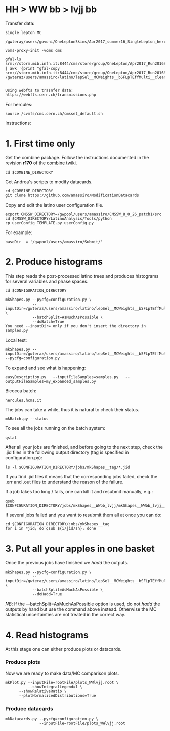 HH > WW bb > lvjj bb
====

Transfer data:

    single lepton MC
    
    /gwteray/users/govoni/OneLeptonSkims/Apr2017_summer16_SingleLepton_hercules/lepSel__MCWeights__bSFLpTEffMulti__cleanTauMC__l1tightChain__btagMedium__LepTrgFix__dorochester__formulasMC/ 

    voms-proxy-init -voms cms

    gfal-ls srm://storm.mib.infn.it:8444/cms/store/group/OneLepton/Apr2017_Run2016B_RemAOD/lepSel__EpTCorr__TrigMakerData__cleanTauData__hadd/ | awk '{print "gfal-copy srm://storm.mib.infn.it:8444/cms/store/group/OneLepton/Apr2017_Run2016B_RemAOD/lepSel__EpTCorr__TrigMakerData__cleanTauData__hadd/"$1"  /gwteraz/users/amassiro/latino/lepSel__MCWeights__bSFLpTEffMulti__cleanTauMC/"$1}'

    
    Using webfts to trasnfer data: 
    https://webfts.cern.ch/transmissions.php
    

    
For hercules:

    source /cvmfs/cms.cern.ch/cmsset_default.sh
    
    
Instructions:


# 1. First time only

Get the combine package. Follow the instructions documented in the revision **r170** of the [combine twiki](https://twiki.cern.ch/twiki/bin/view/CMS/SWGuideHiggsAnalysisCombinedLimit#ROOT6_SLC6_release_CMSSW_7_4_X).

    cd $COMBINE_DIRECTORY

Get Andrea's scripts to modify datacards.

    cd $COMBINE_DIRECTORY
    git clone https://github.com/amassiro/ModificationDatacards

Copy and edit the latino user configuration file.

    export CMSSW_DIRECTORY=/gwpool/users/amassiro/CMSSW_8_0_26_patch1/src
    cd $CMSSW_DIRECTORY/LatinoAnalysis/Tools/python
    cp userConfig_TEMPLATE.py userConfig.py

For example:

    baseDir  = '/gwpool/users/amassiro/Submit/'

    
# 2. Produce histograms

This step reads the post-processed latino trees and produces histograms for several variables and phase spaces.

    cd $CONFIGURATION_DIRECTORY

    mkShapes.py --pycfg=configuration.py \
                --inputDir=/gwteraz/users/amassiro/latino/lepSel__MCWeights__bSFLpTEffMulti__cleanTauMC/  \
                --batchSplit=AsMuchAsPossible \
                --doBatch=True
    You need --inputDir= only if you don't insert the directory in samples.py

Local test:

    mkShapes.py --inputDir=/gwteraz/users/amassiro/latino/lepSel__MCWeights__bSFLpTEffMulti__cleanTauMC  --pycfg=configuration.py
 
To expand and see what is happening:

    easyDescription.py   --inputFileSamples=samples.py   --outputFileSamples=my_expanded_samples.py


Bicocca batch:

    hercules.hcms.it
    
    
The jobs can take a while, thus it is natural to check their status.

    mkBatch.py --status

To see all the jobs running on the batch system:

    qstat        

    
After all your jobs are finished, and before going to the next step, check the .jid files in the following output directory (tag is specified in configuration.py):

    ls -l $CONFIGURATION_DIRECTORY/jobs/mkShapes__tag/*.jid
    
If you find .jid files it means that the corresponding jobs failed, check the .err and .out files to understand the reason of the failure.

If a job takes too long / fails, one can kill it and resubmit manually, e.g.:

    qsub $CONFIGURATION_DIRECTORY/jobs/mkShapes__WWbb_lvjj/mkShapes__WWbb_lvjj__hww2l2v_13TeV_em_mp_1j__top2.sh

If several jobs failed and you want to resubmit them all at once you can do:

    cd $CONFIGURATION_DIRECTORY/jobs/mkShapes__tag
    for i in *jid; do qsub ${i/jid/sh}; done

# 3. Put all your apples in one basket

Once the previous jobs have finished we _hadd_ the outputs.

    mkShapes.py --pycfg=configuration.py \
                --inputDir=/gwteraz/users/amassiro/latino/lepSel__MCWeights__bSFLpTEffMulti__cleanTauMC/  \
                --batchSplit=AsMuchAsPossible \
                --doHadd=True
                
*NB*: If the --batchSplit=AsMuchAsPossible option is used, do not _hadd_ the outputs by hand but use the command above instead. Otherwise the MC statistical uncertainties are not treated in the correct way.


# 4. Read histograms

At this stage one can either produce plots or datacards.

### Produce plots

Now we are ready to make data/MC comparison plots.

    mkPlot.py --inputFile=rootFile/plots_WWlvjj.root \
              --showIntegralLegend=1 \
	      --showRelativeRatio \
	      --plotNormalizedDistributions=True


### Produce datacards

    mkDatacards.py --pycfg=configuration.py \
                   --inputFile=rootFile/plots_WWlvjj.root

                   
                   
                   
                   
